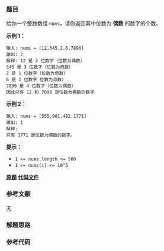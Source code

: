 ### 题目
给你一个整数数组 `nums`，请你返回其中位数为  **偶数**  的数字的个数。



**示例 1：**

    
    
    输入: nums = [12,345,2,6,7896]
    输出: 2
    解释: 12 是 2 位数字（位数为偶数） 
    345 是 3 位数字（位数为奇数）  
    2 是 1 位数字（位数为奇数） 
    6 是 1 位数字 位数为奇数） 
    7896 是 4 位数字（位数为偶数）  
    因此只有 12 和 7896 是位数为偶数的数字
    

**示例 2：**

    
    
    输入: nums = [555,901,482,1771]
    输出: 1 
    解释:
    只有 1771 是位数为偶数的数字。
    



**提示：**

  * `1 <= nums.length <= 500`
  * `1 <= nums[i] <= 10^5`

 **[原题](https://leetcode-cn.com/problems/find-numbers-with-even-number-of-digits/)**    **[代码文件]()**


### 参考文献
无

### 解题思路




### 参考代码

```go


```




